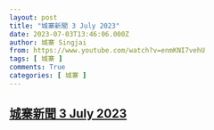 ```yaml
---
layout: post
title: "城寨新聞 3 July 2023"
date: 2023-07-03T13:46:06.000Z
author: 城寨 Singjai
from: https://www.youtube.com/watch?v=enmKNI7vehU
tags: [ 城寨 ]
comments: True
categories: [ 城寨 ]
---
```

<!--1688391966000-->
[城寨新聞 3 July 2023](https://www.youtube.com/watch?v=enmKNI7vehU)
------

<div>

</div>
